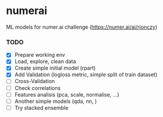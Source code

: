# numerai

ML models for numer.ai challenge (https://numer.ai/ai/rjonczy)

### TODO

- [x] Prepare working env
- [x] Load, explore, clean data 
- [x] Create simple initial model (rpart)
- [x] Add Validation (logloss metric, simple split of train dataset)
- [ ] Cross-Validation
- [ ] Check correlations
- [ ] Features analisis (pca, scale, normalise, ...)
- [ ] Another simple models (qda, nn, )
- [ ] Try stacked ensemble
